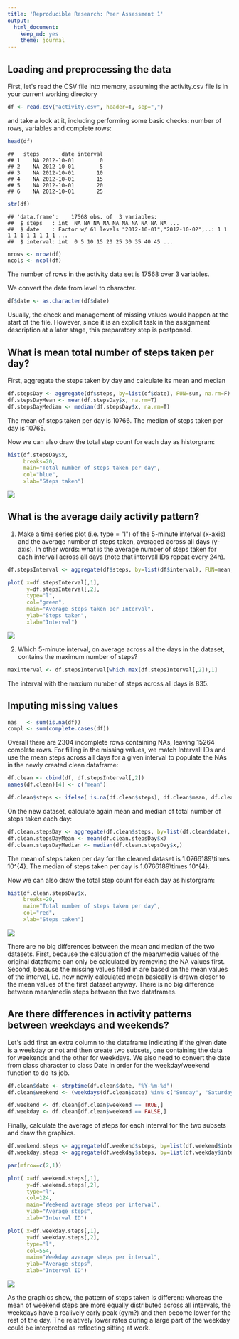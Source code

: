 ```yaml
---
title: 'Reproducible Research: Peer Assessment 1'
output:
  html_document:
    keep_md: yes
    theme: journal
---
```




## Loading and preprocessing the data

First, let's read the CSV file into memory, assuming the activity.csv file is in your current working directory



```r
df <- read.csv("activity.csv", header=T, sep=",")
```

and take a look at it, including performing some basic checks: number of rows, variables and complete rows:


```r
head(df)
```

```
##   steps       date interval
## 1    NA 2012-10-01        0
## 2    NA 2012-10-01        5
## 3    NA 2012-10-01       10
## 4    NA 2012-10-01       15
## 5    NA 2012-10-01       20
## 6    NA 2012-10-01       25
```

```r
str(df)
```

```
## 'data.frame':	17568 obs. of  3 variables:
##  $ steps   : int  NA NA NA NA NA NA NA NA NA NA ...
##  $ date    : Factor w/ 61 levels "2012-10-01","2012-10-02",..: 1 1 1 1 1 1 1 1 1 1 ...
##  $ interval: int  0 5 10 15 20 25 30 35 40 45 ...
```

```r
nrows <- nrow(df)
ncols <- ncol(df)
```

The number of rows in the activity data set is 17568 over 3 variables. 

We convert the date from level to character.


```r
df$date <- as.character(df$date)
```

Usually, the check and management of missing values would happen at the start of the file. However, since it is an explicit task in the assignment description at a later stage, this preparatory step is postponed.


## What is mean total number of steps taken per day?

First, aggregate the steps taken by day and calculate its mean and median


```r
df.stepsDay <- aggregate(df$steps, by=list(df$date), FUN=sum, na.rm=F)
df.stepsDayMean <- mean(df.stepsDay$x, na.rm=T)
df.stepsDayMedian <- median(df.stepsDay$x, na.rm=T)
```

The mean of steps taken per day is 10766. The median of steps taken per day is 10765. 

Now we can also draw the total step count for each day as historgram: 


```r
hist(df.stepsDay$x, 
     breaks=20,
     main="Total number of steps taken per day", 
     col="blue", 
     xlab="Steps taken")
```

![](PA1_template_files/figure-html/unnamed-chunk-5-1.png)<!-- -->



## What is the average daily activity pattern?

1. Make a time series plot (i.e. type = "l") of the 5-minute interval (x-axis)
and the average number of steps taken, averaged across all days (y-axis). In other words: what is the average number of steps taken for each intervall across all days (note that intervall IDs repeat every 24h). 


```r
df.stepsInterval <- aggregate(df$steps, by=list(df$interval), FUN=mean, na.rm=T)

plot( x=df.stepsInterval[,1], 
      y=df.stepsInterval[,2], 
      type="l",
      col="green",
      main="Average steps taken per Interval",
      ylab="Steps taken", 
      xlab="Interval")
```

![](PA1_template_files/figure-html/unnamed-chunk-6-1.png)<!-- -->


2. Which 5-minute interval, on average across all the days in the dataset,
contains the maximum number of steps?


```r
maxinterval <- df.stepsInterval[which.max(df.stepsInterval[,2]),1]
```

The interval with the maxium number of steps across all days is 835.


## Imputing missing values


```r
nas   <- sum(is.na(df))
compl <- sum(complete.cases(df))
```

Overall there are  2304 incomplete rows containing NAs, leaving 15264 complete rows. For filling in the missing values, we match Intervall IDs and use the mean steps across all days for a given interval to populate the NAs in the newly created clean dataframe: 



```r
df.clean <- cbind(df, df.stepsInterval[,2])
names(df.clean)[4] <- c("mean")

df.clean$steps <- ifelse( is.na(df.clean$steps), df.clean$mean, df.clean$steps)
```

On the new dataset, calculate again mean and median of total number of steps taken each day:

```r
df.clean.stepsDay <- aggregate(df.clean$steps, by=list(df.clean$date), FUN=sum)
df.clean.stepsDayMean <- mean(df.clean.stepsDay$x)
df.clean.stepsDayMedian <- median(df.clean.stepsDay$x,)
```

The mean of steps taken per day for the cleaned dataset is 1.0766189\times 10^{4}. The median of steps taken per day is 1.0766189\times 10^{4}.  

Now we can also draw the total step count for each day as historgram: 


```r
hist(df.clean.stepsDay$x, 
     breaks=20,
     main="Total number of steps taken per day", 
     col="red", 
     xlab="Steps taken")
```

![](PA1_template_files/figure-html/unnamed-chunk-11-1.png)<!-- -->

There are no big differences between the mean and median of the two datasets. First, because the calculation of the mean/media values of the original dataframe can only be calculated by removing the NA values first. Second, because the missing values filled in are based on the mean values of the interval, i.e. new newly calculated mean basically is drawn closer to the mean values of the first dataset anyway. There is no big difference between mean/media steps between the two dataframes.  


## Are there differences in activity patterns between weekdays and weekends?

Let's add first an extra column to the dataframe indicating if the given date is a weekday or not and then create two subsets, one containing the data for weekends and the other for weekdays. We also need to convert the date from class character to class Date in order for the weekday/weekend function to do its job. 


```r
df.clean$date <- strptime(df.clean$date, "%Y-%m-%d")
df.clean$weekend <- (weekdays(df.clean$date) %in% c("Sunday", "Saturday"))

df.weekend <- df.clean[df.clean$weekend == TRUE,]
df.weekday <- df.clean[df.clean$weekend == FALSE,]
```

Finally, calculate the average of steps for each interval for the two subsets and draw the graphics. 


```r
df.weekend.steps <- aggregate(df.weekend$steps, by=list(df.weekend$interval), FUN=mean)
df.weekday.steps <- aggregate(df.weekday$steps, by=list(df.weekday$interval), FUN=mean)

par(mfrow=c(2,1))

plot( x=df.weekend.steps[,1], 
      y=df.weekend.steps[,2], 
      type="l",
      col=124,
      main="Weekend average steps per interval",
      ylab="Average steps", 
      xlab="Interval ID")

plot( x=df.weekday.steps[,1], 
      y=df.weekday.steps[,2], 
      type="l",
      col=554,
      main="Weekday average steps per interval",
      ylab="Average steps", 
      xlab="Interval ID")
```

![](PA1_template_files/figure-html/unnamed-chunk-13-1.png)<!-- -->

As the graphics show, the pattern of steps taken is different: whereas the mean of weekend steps are more equally distributed across all intervals, the weekdays have a realively early peak (gym?) and then become lower for the rest of the day. The relatively lower rates during a large part of the weekday could be interpreted as reflecting sitting at work. 



